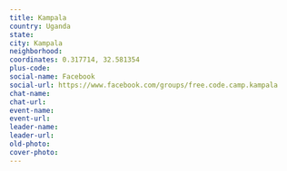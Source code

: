 ```yaml
---
title: Kampala
country: Uganda
state: 
city: Kampala
neighborhood: 
coordinates: 0.317714, 32.581354
plus-code:
social-name: Facebook
social-url: https://www.facebook.com/groups/free.code.camp.kampala
chat-name:
chat-url:
event-name:
event-url:
leader-name:
leader-url:
old-photo: 
cover-photo:
---
```

